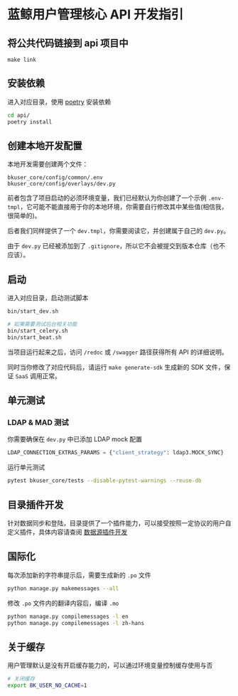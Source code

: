 # 蓝鲸用户管理核心 API 开发指引

## 将公共代码链接到 api 项目中

```
make link
```

## 安装依赖

进入对应目录，使用 [poetry](https://github.com/python-poetry/poetry) 安装依赖

``` bash
cd api/
poetry install
```

## 创建本地开发配置

本地开发需要创建两个文件：
```text
bkuser_core/config/common/.env
bkuser_core/config/overlays/dev.py
```

前者包含了项目启动的必须环境变量，我们已经默认为你创建了一个示例 `.env-tmpl`，它可能不能直接用于你的本地环境，你需要自行修改其中某些值(相信我，很简单的)。

后者我们同样提供了一个 `dev.tmpl`，你需要阅读它，并创建属于自己的 `dev.py`。

由于 `dev.py` 已经被添加到了 `.gitignore`，所以它不会被提交到版本仓库（也不应该）。

## 启动

进入对应目录，启动测试脚本
```bash
bin/start_dev.sh

# 如果需要测试后台相关功能
bin/start_celery.sh
bin/start_beat.sh
```

当项目运行起来之后，访问 `/redoc` 或 `/swagger` 路径获得所有 API 的详细说明。

同时当你修改了对应代码后，请运行 `make generate-sdk` 生成新的 SDK 文件，保证 `SaaS` 调用正常。

## 单元测试

### LDAP & MAD 测试

你需要确保在 `dev.py` 中已添加 LDAP mock 配置
``` python
LDAP_CONNECTION_EXTRAS_PARAMS = {"client_strategy": ldap3.MOCK_SYNC}
```
运行单元测试

``` bash
pytest bkuser_core/tests --disable-pytest-warnings --reuse-db
```

## 目录插件开发

针对数据同步和登陆，目录提供了一个插件能力，可以接受按照一定协议的用户自定义插件，具体内容请查阅 [数据源插件开发](/src/api/bkuser_core/categories/plugins/README.md)

## 国际化

每次添加新的字符串提示后，需要生成新的 `.po` 文件

``` bash
python manage.py makemessages --all
```

修改 `.po` 文件内的翻译内容后，编译 `.mo`

``` bash
python manage.py compilemessages -l en
python manage.py compilemessages -l zh-hans
```

## 关于缓存

用户管理默认是没有开启缓存能力的，可以通过环境变量控制缓存使用与否

``` bash
# 关闭缓存
export BK_USER_NO_CACHE=1
```
